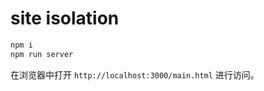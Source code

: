 # site isolation


``` bash
npm i
npm run server
```

在浏览器中打开 `http://localhost:3000/main.html` 进行访问。